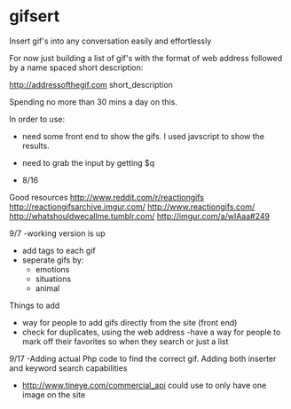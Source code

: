 gifsert
=======

Insert gif's into any conversation easily and effortlessly

For now just building a list of gif's with the format of web address followed by a name spaced short description:

http://addressofthegif.com short_description

Spending no more than 30 mins a day on this.

In order to use:
- need some front end to show the gifs. I used javscript to show the results.
- need to grab the input by getting $q


- 8/16

Good resources
http://www.reddit.com/r/reactiongifs
http://reactiongifsarchive.imgur.com/
http://www.reactiongifs.com/
http://whatshouldwecallme.tumblr.com/
http://imgur.com/a/wIAaa#249

9/7
-working version is up
- add tags to each gif
- seperate gifs by:
    - emotions
    - situations
    - animal

Things to add
- way for people to add gifs directly from the site (front end)
- check for duplicates, using the web address
-have a way for people to mark off their favorites so when they search or just a list

9/17
-Adding actual Php code to find the correct gif. Adding both inserter and keyword search capabilities
- http://www.tineye.com/commercial_api could use to only have one image on the site